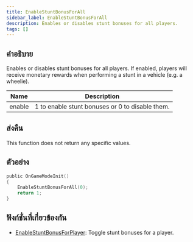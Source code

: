 ```yaml
---
title: EnableStuntBonusForAll
sidebar_label: EnableStuntBonusForAll
description: Enables or disables stunt bonuses for all players.
tags: []
---
```


## คำอธิบาย

Enables or disables stunt bonuses for all players. If enabled, players will receive monetary rewards when performing a stunt in a vehicle (e.g. a wheelie).

| Name   | Description                                     |
| ------ | ----------------------------------------------- |
| enable | 1 to enable stunt bonuses or 0 to disable them. |

## ส่งคืน

This function does not return any specific values.

## ตัวอย่าง

```c
public OnGameModeInit()
{
    EnableStuntBonusForAll(0);
    return 1;
}
```

## ฟังก์ชั่นที่เกี่ยวข้องกัน

- [EnableStuntBonusForPlayer](EnableStuntBonusForPlayer): Toggle stunt bonuses for a player.
